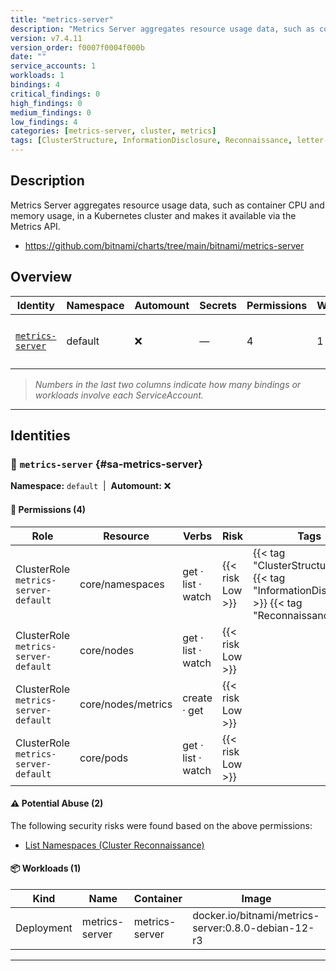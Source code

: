 ```yaml
---
title: "metrics-server"
description: "Metrics Server aggregates resource usage data, such as container CPU and memory usage, in a Kubernetes cluster and makes it available via the Metrics API."
version: v7.4.11
version_order: f0007f0004f000b
date: ""
service_accounts: 1
workloads: 1
bindings: 4
critical_findings: 0
high_findings: 0
medium_findings: 0
low_findings: 4
categories: [metrics-server, cluster, metrics]
tags: [ClusterStructure, InformationDisclosure, Reconnaissance, letter-M]
---
```


## Description

Metrics Server aggregates resource usage data, such as container CPU and memory usage, in a Kubernetes cluster and makes it available via the Metrics API.

- https://github.com/bitnami/charts/tree/main/bitnami/metrics-server

## Overview

| Identity                               | Namespace | Automount | Secrets | Permissions | Workloads | Risk               |
| -------------------------------------- | --------- | --------- | ------- | ----------- | --------- | ------------------ |
| [`metrics-server`](#sa-metrics-server) | default   | ❌        | —       | 4           | 1         | {{< risk "Low" >}} |

> _Numbers in the last two columns indicate how many bindings or workloads involve each ServiceAccount._

---

## Identities

### 🤖 `metrics-server` {#sa-metrics-server}

**Namespace:** `default`  |  **Automount:** ❌

#### 🔑 Permissions (4)

| Role                                 | Resource           | Verbs              | Risk             | Tags                                                                                            |
| ------------------------------------ | ------------------ | ------------------ | ---------------- | ----------------------------------------------------------------------------------------------- |
| ClusterRole `metrics-server-default` | core/namespaces    | get · list · watch | {{< risk Low >}} | {{< tag "ClusterStructure" >}} {{< tag "InformationDisclosure" >}} {{< tag "Reconnaissance" >}} |
| ClusterRole `metrics-server-default` | core/nodes         | get · list · watch | {{< risk Low >}} |                                                                                                 |
| ClusterRole `metrics-server-default` | core/nodes/metrics | create · get       | {{< risk Low >}} |                                                                                                 |
| ClusterRole `metrics-server-default` | core/pods          | get · list · watch | {{< risk Low >}} |                                                                                                 |

#### ⚠️ Potential Abuse (2)

The following security risks were found based on the above permissions:

- [List Namespaces (Cluster Reconnaissance)](/rules/1082)

#### 📦 Workloads (1)

| Kind       | Name           | Container      | Image                                               |
| ---------- | -------------- | -------------- | --------------------------------------------------- |
| Deployment | metrics-server | metrics-server | docker.io/bitnami/metrics-server:0.8.0-debian-12-r3 |

---

